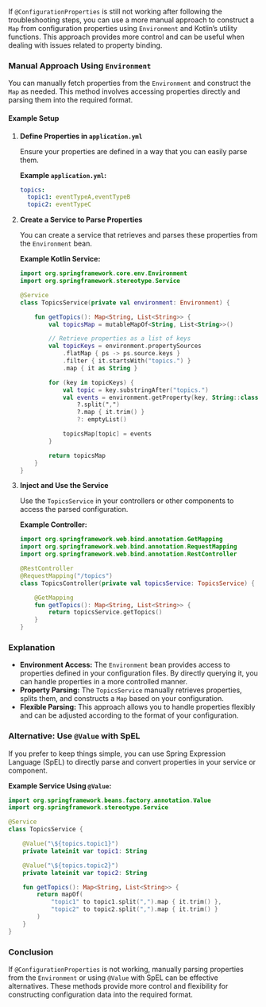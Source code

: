 If `@ConfigurationProperties` is still not working after following the troubleshooting steps, you can use a more manual approach to construct a `Map` from configuration properties using `Environment` and Kotlin’s utility functions. This approach provides more control and can be useful when dealing with issues related to property binding.

### Manual Approach Using `Environment`

You can manually fetch properties from the `Environment` and construct the `Map` as needed. This method involves accessing properties directly and parsing them into the required format.

#### Example Setup

1. **Define Properties in `application.yml`**

   Ensure your properties are defined in a way that you can easily parse them.

   **Example `application.yml`:**

   ```yaml
   topics:
     topic1: eventTypeA,eventTypeB
     topic2: eventTypeC
   ```

2. **Create a Service to Parse Properties**

   You can create a service that retrieves and parses these properties from the `Environment` bean.

   **Example Kotlin Service:**

   ```kotlin
   import org.springframework.core.env.Environment
   import org.springframework.stereotype.Service

   @Service
   class TopicsService(private val environment: Environment) {

       fun getTopics(): Map<String, List<String>> {
           val topicsMap = mutableMapOf<String, List<String>>()

           // Retrieve properties as a list of keys
           val topicKeys = environment.propertySources
               .flatMap { ps -> ps.source.keys }
               .filter { it.startsWith("topics.") }
               .map { it as String }

           for (key in topicKeys) {
               val topic = key.substringAfter("topics.")
               val events = environment.getProperty(key, String::class.java)
                   ?.split(",")
                   ?.map { it.trim() }
                   ?: emptyList()

               topicsMap[topic] = events
           }

           return topicsMap
       }
   }
   ```

3. **Inject and Use the Service**

   Use the `TopicsService` in your controllers or other components to access the parsed configuration.

   **Example Controller:**

   ```kotlin
   import org.springframework.web.bind.annotation.GetMapping
   import org.springframework.web.bind.annotation.RequestMapping
   import org.springframework.web.bind.annotation.RestController

   @RestController
   @RequestMapping("/topics")
   class TopicsController(private val topicsService: TopicsService) {

       @GetMapping
       fun getTopics(): Map<String, List<String>> {
           return topicsService.getTopics()
       }
   }
   ```

### Explanation

- **Environment Access:** The `Environment` bean provides access to properties defined in your configuration files. By directly querying it, you can handle properties in a more controlled manner.
- **Property Parsing:** The `TopicsService` manually retrieves properties, splits them, and constructs a `Map` based on your configuration.
- **Flexible Parsing:** This approach allows you to handle properties flexibly and can be adjusted according to the format of your configuration.

### Alternative: Use `@Value` with SpEL

If you prefer to keep things simple, you can use Spring Expression Language (SpEL) to directly parse and convert properties in your service or component.

**Example Service Using `@Value`:**

```kotlin
import org.springframework.beans.factory.annotation.Value
import org.springframework.stereotype.Service

@Service
class TopicsService {

    @Value("\${topics.topic1}")
    private lateinit var topic1: String

    @Value("\${topics.topic2}")
    private lateinit var topic2: String

    fun getTopics(): Map<String, List<String>> {
        return mapOf(
            "topic1" to topic1.split(",").map { it.trim() },
            "topic2" to topic2.split(",").map { it.trim() }
        )
    }
}
```

### Conclusion

If `@ConfigurationProperties` is not working, manually parsing properties from the `Environment` or using `@Value` with SpEL can be effective alternatives. These methods provide more control and flexibility for constructing configuration data into the required format.
